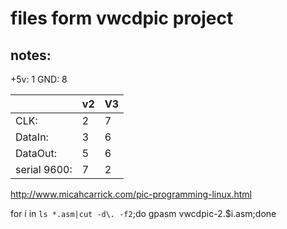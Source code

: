files form vwcdpic project
==========================

notes:
-----------

+5v: 1
GND: 8

|  | v2 | V3 |
|----|----|----|
| CLK: | 2 | 7 |
| DataIn: | 3 | 6 |
| DataOut: | 5 | 6 |
| serial 9600: | 7 | 2 |

http://www.micahcarrick.com/pic-programming-linux.html

for i in `ls *.asm|cut -d\. -f2`;do gpasm vwcdpic-2.$i.asm;done

